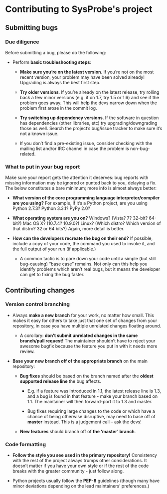 # Contributing to SysProbe's project

## Submitting bugs

### Due diligence

Before submitting a bug, please do the following:

- Perform **basic troubleshooting steps**:

    - **Make sure you’re on the latest version**. If you’re not on the most recent version, your problem may have been
    solved already! Upgrading is always the best first step.
    
    - **Try older versions**. If you’re already on the latest release, try rolling back a few minor versions (e.g. if
    on 1.7, try 1.5 or 1.6) and see if the problem goes away. This will help the devs narrow down when the problem first
    arose in the commit log.

    - **Try switching up dependency versions**. If the software in question has dependencies (other libraries, etc) try
    upgrading/downgrading those as well. Search the project’s bug/issue tracker to make sure it’s not a known issue.

    - If you don’t find a pre-existing issue, consider checking with the mailing list and/or IRC channel in case the
    problem is non-bug-related.

### What to put in your bug report

Make sure your report gets the attention it deserves: bug reports with missing information may be ignored or punted
back to you, delaying a fix. The below constitutes a bare minimum; more info is almost always better:

- **What version of the core programming language interpreter/compiler are you using?** For example, if it’s a Python
project, are you using Python 2.7.3? Python 3.3.1? PyPy 2.0?

- **What operating system are you on?** Windows? (Vista? 7? 32-bit? 64-bit?) Mac OS X? (10.7.4? 10.9.0?) Linux? (Which
distro? Which version of that distro? 32 or 64 bits?) Again, more detail is better.

- **How can the developers recreate the bug on their end?** If possible, include a copy of your code, the command you
used to invoke it, and the full output of your run (if applicable.)

    - A common tactic is to pare down your code until a simple (but still bug-causing) “base case” remains. Not only
    can this help you identify problems which aren’t real bugs, but it means the developer can get to fixing the bug
    faster.

## Contributing changes

### Version control branching

- Always **make a new branch** for your work, no matter how small. This makes it easy for others to take just that one
set of changes from your repository, in case you have multiple unrelated changes floating around.

    - A corollary: **don’t submit unrelated changes in the same branch/pull request!** The maintainer shouldn’t have
    to reject your awesome bugfix because the feature you put in with it needs more review.

- **Base your new branch off of the appropriate branch** on the main repository:

    - **Bug fixes** should be based on the branch named after the **oldest supported release line** the bug affects.

        - E.g. if a feature was introduced in 1.1, the latest release line is 1.3, and a bug is found in that
        feature - make your branch based on 1.1. The maintainer will then forward-port it to 1.3 and master.
        
        - Bug fixes requiring large changes to the code or which have a chance of being otherwise disruptive, may
        need to base off of **master** instead. This is a judgement call – ask the devs!

    - **New features** should branch off of **the ‘master’ branch**.

### Code formatting

- **Follow the style you see used in the primary repository!** Consistency with the rest of the project always trumps
other considerations. It doesn’t matter if you have your own style or if the rest of the code breaks with the
greater community - just follow along.

- Python projects usually follow the **PEP-8** guidelines (though many have minor deviations depending on the lead
maintainers’ preferences.)